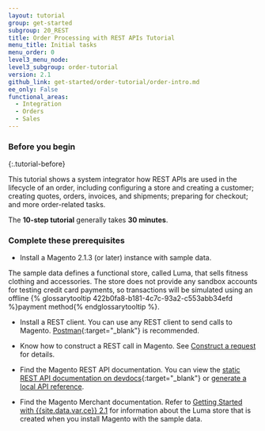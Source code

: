 ```yaml
---
layout: tutorial
group: get-started
subgroup: 20_REST
title: Order Processing with REST APIs Tutorial
menu_title: Initial tasks
menu_order: 0
level3_menu_node:
level3_subgroup: order-tutorial
version: 2.1
github_link: get-started/order-tutorial/order-intro.md
ee_only: False
functional_areas:
  - Integration
  - Orders
  - Sales
---
```


### Before you begin
{:.tutorial-before}

This tutorial shows a system integrator how REST APIs are used in the lifecycle of an order, including configuring a store and creating a customer; creating quotes, orders, invoices, and shipments; preparing for checkout; and more order-related tasks.

The **10-step tutorial** generally takes **30 minutes**.

### Complete these prerequisites

* Install a Magento 2.1.3 (or later) instance with sample data.

The sample data defines a functional store, called Luma, that sells fitness clothing and accessories. The store does not provide any sandbox accounts for testing credit card payments, so transactions will be simulated using an offline {% glossarytooltip 422b0fa8-b181-4c7c-93a2-c553abb34efd %}payment method{% endglossarytooltip %}.

* Install a REST client. You can use any REST client to send calls to Magento. [Postman](https://www.getpostman.com/){:target="_blank"} is recommended.

* Know how to construct a REST call in Magento. See [Construct a request]({{page.baseurl}}/get-started/gs-web-api-request.html) for details.

* Find the Magento REST API documentation. You can view the [static REST API documentation on devdocs](http://devdocs.magento.com/swagger/){:target="_blank"} or [generate a local API reference]({{page.baseurl}}/rest/generate-local.html).

* Find the Magento Merchant documentation. Refer to [Getting Started with {{site.data.var.ce}} 2.1](http://docs.magento.com/m2/ce/user_guide/getting-started.html) for information about the Luma store that is created when you install Magento with the sample data.
